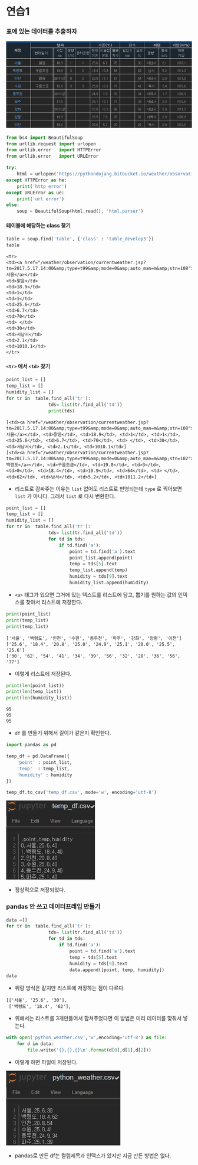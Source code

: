 # 연습1

### 표에 있는 데이터를 추출하자

![c03](./img/c_03.jpg)



```python
from bs4 import BeautifulSoup
from urllib.request import urlopen
from urllib.error   import HTTPError
from urllib.error   import URLError
```

```python
try:
    html = urlopen('https://pythondojang.bitbucket.io/weather/observation/currentweather.html')
except HTTPError as he:
    print('http error')
except URLError as ue:
    print('url error')
else:
    soup = BeautifulSoup(html.read(), 'html.parser')
```

#### 테이블에 해당하는 class 찾기

```python
table = soup.find('table', {'class' : 'table_develop3'})
table
```

```
<tr>
<td><a href="/weather/observation/currentweather.jsp?tm=2017.5.17.14:00&amp;type=t99&amp;mode=0&amp;auto_man=m&amp;stn=108">서울</a></td>
<td>맑음</td>
<td>18.9</td>
<td>1</td>
<td>1</td>
<td>25.6</td>
<td>6.7</td>
<td>70</td>
<td> </td>
<td>30</td>
<td>서남서</td>
<td>2.1</td>
<td>1010.1</td>
</tr>
```

#### `<tr>`  에서 `<td>` 찾기

```python
point_list = []
temp_list = []
humidity_list = []
for tr in  table.find_all('tr'):
                tds= list(tr.find_all('td'))
                print(tds)
```

```
[<td><a href="/weather/observation/currentweather.jsp?tm=2017.5.17.14:00&amp;type=t99&amp;mode=0&amp;auto_man=m&amp;stn=108">서울</a></td>, <td>맑음</td>, <td>18.9</td>, <td>1</td>, <td>1</td>, <td>25.6</td>, <td>6.7</td>, <td>70</td>, <td> </td>, <td>30</td>, <td>서남서</td>, <td>2.1</td>, <td>1010.1</td>]
[<td><a href="/weather/observation/currentweather.jsp?tm=2017.5.17.14:00&amp;type=t99&amp;mode=0&amp;auto_man=m&amp;stn=102">백령도</a></td>, <td>구름조금</td>, <td>19.8</td>, <td>3</td>, <td>0</td>, <td>18.4</td>, <td>10.9</td>, <td>64</td>, <td> </td>, <td>62</td>, <td>남서</td>, <td>5.2</td>, <td>1011.2</td>]
```

- 리스트로 감싸주는 이유는 `list` 없어도 리스트로 반영되는데 `type` 로 찍어보면 `list` 가 아니다. 그래서 `list` 로 다시 변환한다.

```python
point_list = []
temp_list = []
humidity_list = []
for tr in  table.find_all('tr'):
                tds= list(tr.find_all('td'))
                for td in tds:
                    if td.find('a'):
                        point = td.find('a').text
                        point_list.append(point)
                        temp = tds[5].text
                        temp_list.append(temp)
                        humidity = tds[9].text
                        humidity_list.append(humidity)
```

- `<a>` 태그가 있으면 그거에 있는 텍스트를 리스트에 담고, 뽑기를 원하는 값의 인덱스를 찾아서 리스트에 저장한다.

```python
print(point_list)
print(temp_list)
print(temp_list)
```

```
['서울', '백령도', '인천', '수원', '동두천', '파주', '강화', '양평', '이천']
['25.6', '18.4', '20.8', '25.0', '24.9', '25.1', '20.0', '25.5', '25.6']
['30', '62', '54', '41', '34', '39', '56', '32', '28', '36', '56', '77']
```

- 이렇게 리스트에 저장된다.

```python
print(len(point_list))
print(len(temp_list))
print(len(humidity_list))
```

```
95
95
95
```

- `df` 를 만들기 위해서 길이가 같은지 확인한다.

```python
import pandas as pd
```

```python
temp_df = pd.DataFrame({
    'point' : point_list,
    'temp'  : temp_list,
    'humidity' : humidity
})
```

```python
temp_df.to_csv('temp_df.csv', mode='w', encoding='utf-8')
```

![c04](./img/c_04.jpg)

- 정상적으로 저장되었다.

### pandas 안 쓰고 데이터프레임 만들기

```python
data =[]
for tr in  table.find_all('tr'):
                tds= list(tr.find_all('td'))
                for td in tds:
                    if td.find('a'):
                        point = td.find('a').text
                        temp = tds[5].text
                        humidity = tds[9].text
                        data.append([point, temp, humidity])
data
```

- 위랑 방식은 같지만 리스트에 저장하는 점이 다르다.

```
[['서울', '25.6', '30'],
 ['백령도', '18.4', '62'],
```

- 위에서는 리스트를 3개만들어서 합쳐주었다면 이 방법은 미리 데이터를 맞춰서 넣는다.

```python
with open('python_weather.csv','w',encoding='utf-8') as file:
    for d in data:
        file.write('{},{},{}\n'.format(d[0],d[1],d[2]))
```

- 이렇게 하면 파일이 저장된다.

![c05](./img/c_05.jpg)

- pandas로 만든 df는 컬럼제목과 인덱스가 있지만 지금 만든 방법은 없다.